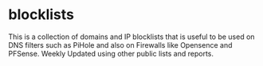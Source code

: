 # blocklists
This is a collection of domains and IP blocklists that is useful to be used on DNS filters such as PiHole and also on Firewalls like Opensence and PFSense. Weekly Updated using other public lists and reports. 
